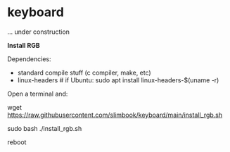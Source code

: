 # keyboard
... under construction


**Install RGB**

Dependencies:

- standard compile stuff (c compiler, make, etc)
- linux-headers # if Ubuntu: sudo apt install linux-headers-$(uname -r)

Open a terminal and:

wget https://raw.githubusercontent.com/slimbook/keyboard/main/install_rgb.sh

sudo bash ./install_rgb.sh

reboot

